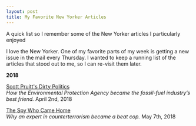 ```yaml
---
layout: post
title: My Favorite New Yorker Articles
---
```


A quick list so I remember some of the New Yorker articles I particularly enjoyed

I love the New Yorker.  One of my favorite parts of my week is getting a new issue in the mail every Thursday.  I wanted to keep a running list of the articles that stood out to me, so I can re-visit them later.

**2018**

[Scott Pruitt's Dirty Politics](https://www.newyorker.com/magazine/2018/04/02/scott-pruitts-dirty-politics) \
_How the Environmental Protection Agency became the fossil-fuel industry’s best friend._ April 2nd, 2018


[The Spy Who Came Home](https://www.newyorker.com/magazine/2018/05/07/the-spy-who-came-home) \
_Why an expert in counterterrorism became a beat cop._ May 7th, 2018
